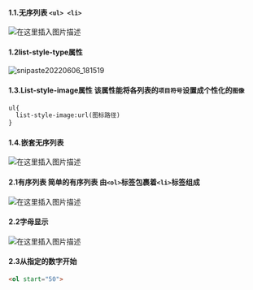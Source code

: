 #### 1.1.无序列表 `<ul> <li>`

![在这里插入图片描述](https://img-blog.csdnimg.cn/bedca73fcf2147ccb90fcb8dc80a2e1a.png?x-oss-process=image/watermark,type_d3F5LXplbmhlaQ,shadow_50,text_Q1NETiBA5Yqq5Yqb55qE6IOh5Y2B5LiA,size_14,color_FFFFFF,t_70,g_se,x_16)

#### 1.2list-style-type属性

![snipaste20220606_181519](E:\笔记\html5\图片\snipaste20220606_181519.jpg)

#### 1.3.List-style-image属性 该属性能将各列表的`项目符号`设置成个性化的`图像`

```html
ul{ 
  list-style-image:url(图标路径)
}
```

#### 1.4.嵌套无序列表

![在这里插入图片描述](https://img-blog.csdnimg.cn/b169f5026c1a445294218d08e8953066.png?x-oss-process=image/watermark,type_d3F5LXplbmhlaQ,shadow_50,text_Q1NETiBA5Yqq5Yqb55qE6IOh5Y2B5LiA,size_18,color_FFFFFF,t_70,g_se,x_16)

#### 2.1有序列表 简单的有序列表 由`<ol>`标签包裹着`<li>`标签组成

![在这里插入图片描述](https://img-blog.csdnimg.cn/4a39d634eb48491c8c5e49547065f274.png?x-oss-process=image/watermark,type_d3F5LXplbmhlaQ,shadow_50,text_Q1NETiBA5Yqq5Yqb55qE6IOh5Y2B5LiA,size_16,color_FFFFFF,t_70,g_se,x_16)

#### 2.2字母显示

![在这里插入图片描述](https://img-blog.csdnimg.cn/ee8b23629e72462daceec804f3265c03.png?x-oss-process=image/watermark,type_d3F5LXplbmhlaQ,shadow_50,text_Q1NETiBA5Yqq5Yqb55qE6IOh5Y2B5LiA,size_18,color_FFFFFF,t_70,g_se,x_16)

#### 2.3从指定的数字开始

```html
<ol start="50">
```

